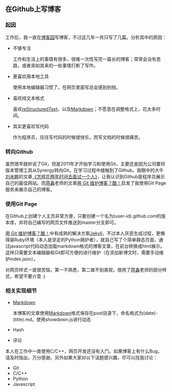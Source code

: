 ## 在Github上写博客

### 起因

工作后，我一直在[博客园]写博客，不过这几年一共只写了几篇。分析其中的原因：

* 不够专注

  工作和生活上的事情有很多，很难一次性写完一篇长的博客；常常会没有思路，或者突如其来的一些事情打断了写作。
  
* 更喜欢用本地工具
  
  使用本地编辑器习惯了，在网页里面写总会感到别扭。

* 喜欢纯文本格式
  
  喜欢[reStructuredText]，以及[Markdown]；不愿意在调整格式上，花太多时间。

* 其实更喜欢写代码
  
  作为程序员，往往写代码的时候很快乐，而写文档的时候很痛苦。

### 转向Github

虽然很早就听说了Git，但是2011年才开始学习和使用Git，主要还是因为公司要将版本管理工具从Synergy转向Git。在学习过程中接触到了Github。我眼中的大牛[刘未鹏]的文章[《怎样花两年时间去面试一个人》]，让我认识到Github是程序员展示自己的最佳网站。而[蒋鑫]老师的文章[用 Git 维护博客？酷！]启发了我使用Git Page服务来展示自己的博客。

### 使用Git Page

在Github上创建个人主页非常方便，只要创建一个名为(user-id).github.com的版本库，并将自己编写的网页文件推送到master分支即可。

[用 Git 维护博客？酷！]中有成熟的解决方案[Jekyll]，不过本人厌恶生成过程，更懒得装Ruby环境（本人是坚定的Python拥护者），就自己写了个简单静态页面，通过javascript代码动态加载markdown格式的博客文章，在前台转换成html展示。这样只需要文本编辑器和Git即可方便的进行维护（在添加新博文时，需要手动维护index.json）。

对网页样式一直很苦恼，第一不熟悉，第二做不到美观，借用了[蒋鑫]老师的部分样式，希望不要介意 :)

### 相关实现细节

* [Markdown]

  本博客的文章使用[Markdown]格式保存在post目录下，命名格式为(date)-(title).md。使用showdown.js进行动态
  
* Hash

* 评论

本人在工作中一直使用C/C++，网页开发还没有入门。如果博客上有什么Bug，请及时指出，万分感谢。另外如果大家对以下话题感兴趣，尽可以找我讨论：

* Git
* C/C++
* Python
* Javascript

[博客园]: http://lvkun.cnblogs.com
[reStructuredText]: http://docutils.sourceforge.net/rst.html
[Markdown]: http://daringfireball.net/projects/markdown/
[刘未鹏]: http://mindhacks.cn/
[《怎样花两年时间去面试一个人》]: http://mindhacks.cn/2011/11/04/how-to-interview-a-person-for-two-years/
[蒋鑫]: http://www.worldhello.net/about.html
[用 Git 维护博客？酷！]: http://www.worldhello.net/2011/11/29/jekyll-based-blog-setup.html
[Jekyll]: https://github.com/mojombo/jekyll